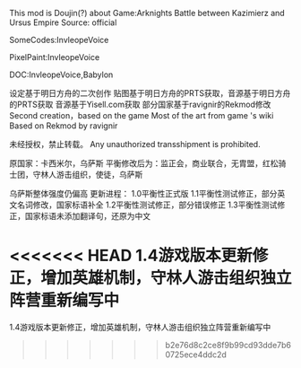 This mod is Doujin(?) about Game:Arknights 
Battle between Kazimierz  and   Ursus Empire
Source: official


SomeCodes:InvleopeVoice

PixelPaint:InvleopeVoice

DOC:InvleopeVoice,Babylon


设定基于明日方舟的二次创作
贴图基于明日方舟的PRTS获取，音源基于明日方舟的PRTS获取
音源基于Yisell.com获取
部分国家基于ravignir的Rekmod修改
Second creation，based on the game <Arknight>
Most of the art from game <Arknight>'s wiki <PRTS>
Based on Rekmod by ravignir

未经授权，禁止转载。
Any unauthorized transshipment is prohibited.

原国家：卡西米尔，乌萨斯
平衡修改后为：监正会，商业联合，无胄盟，红松骑士团，守林人游击组织，使徒，乌萨斯

乌萨斯整体强度仍偏高
更新进程：
1.0平衡性正式版
1.1平衡性测试修正，部分英文名词修改，国家标语补全
1.2平衡性测试修正，部分错误修正
1.3平衡性测试修正，国家标语未添加翻译句，还原为中文

<<<<<<< HEAD
1.4游戏版本更新修正，增加英雄机制，守林人游击组织独立阵营重新编写中
=======
1.4游戏版本更新修正，增加英雄机制，守林人游击组织独立阵营重新编写中
>>>>>>> b2e76d8c2ce8f9b99cd93dde7b60725ece4ddc2d
